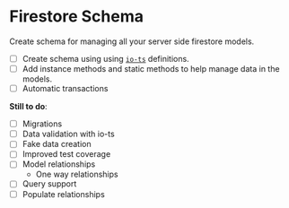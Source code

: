 # Firestore Schema

Create schema for managing all your server side firestore models.

- [ ] Create schema using using [`io-ts`](https://github.com/gcanti/io-ts/blob/master/README.md) definitions.
- [ ] Add instance methods and static methods to help manage data in the models.
- [ ] Automatic transactions

**Still to do**:

- [ ] Migrations
- [ ] Data validation with io-ts
- [ ] Fake data creation
- [ ] Improved test coverage
- [ ] Model relationships
  - One way relationships
- [ ] Query support
- [ ] Populate relationships
